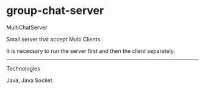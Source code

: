 # group-chat-server

MultiChatServer

Small server that accept Multi Clients

It is necessary to run the server first and then the client separately.

<hr/>


Technologies

Java, Java Socket
